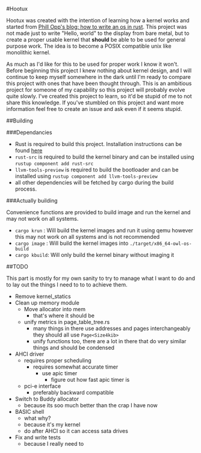 #Hootux

Hootux was created with the intention of learning how a kernel works and started from 
[Phill Opp's blog: how to write an os in rust](https://os.phil-opp.com/). This project was not made just to write 
"Hello, world" to the display from bare metal, but to create a proper usable kernel that **should** be able to be used for 
general purpose work. The idea is to become a POSIX compatible unix like monolithic kernel.

As much as I'd like for this to be used for proper work I know it won't. Before beginning this project I knew nothing 
about kernel design, and I will continue to keep myself somewhere in the dark until I'm ready to compare this 
project with ones that have been thought through. This is an ambitious project for someone of my capability so this 
project will probably evolve quite slowly. I've created this project to learn, so it'd be stupid of me to not share this
knowledge. If you've stumbled on this project and want more information feel free to create an issue and ask even if it
seems stupid.

##Building

###Dependancies

 - Rust is required to build this project. Installation instructions can be found [here](https://rustup.rs/)
 - `rust-src` is required to build the kernel binary and can be installed using `rustup component add rust-src`
 - `llvm-tools-preview` is required to build the bootloader and can be installed using `rustup component add llvm-tools-preview`
 - all other dependencies will be fetched by cargo during the build process.

###Actually building

Convenience functions are provided to build image and run the kernel and may not work on all systems.

 - `cargo krun`  : Will build the kernel images and run it using qemu however this may not work on all systems and is not recommended
 - `cargo image` : Will build the kernel images into `./target/x86_64-owl-os-build`
 - `cargo kbuild`: Will only build the kernel binary without imaging it

##TODO

This part is mostly for my own sanity to try to manage what I want to do and to lay out the things I need to to to
achieve them.

 - Remove kernel_statics
 - Clean up memory module
   - Move allocator into mem
     - that's where it should be
   - unify metrics in page_table_tree.rs
     - many things in there use addresses and pages interchangeably they should all use `Page<Size4kib>`
     - unify functions too, there are a lot in there that do very similar things and should be condensed
 - AHCI driver
   - requires proper scheduling
     - requires somewhat accurate timer
       - use apic timer
         - figure out how fast apic timer is
   - pci-e interface
     - preferably backward compatible
 - Switch to Buddy allocator
   - because its soo much better than the crap I have now
 - BASIC shell
   - what why? 
   - because it's my kernel
   - do after AHCI so it can access sata drives
 - Fix and write tests
   - because I really need to
    